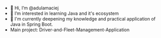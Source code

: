 - 👋 Hi, I’m @adulamaciej
- 👀 I’m interested in learning Java and it's ecosystem
- 🌱 I'm currently deepening my knowledge and practical application of Java in Spring Boot.
- Main project: Driver-and-Fleet-Management-Application

<!---
adulamaciej/adulamaciej is a ✨ special ✨ repository because its `README.md` (this file) appears on your GitHub profile.
You can click the Preview link to take a look at your changes.
--->
